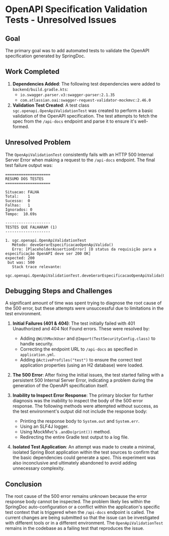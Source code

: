 # OpenAPI Specification Validation Tests - Unresolved Issues

## Goal
The primary goal was to add automated tests to validate the OpenAPI specification generated by SpringDoc.

## Work Completed
1.  **Dependencies Added**: The following test dependencies were added to `backend/build.gradle.kts`:
    *   `io.swagger.parser.v3:swagger-parser:2.1.35`
    *   `com.atlassian.oai:swagger-request-validator-mockmvc:2.46.0`
2.  **Validation Test Created**: A test class `sgc.openapi.OpenApiValidationTest` was created to perform a basic validation of the OpenAPI specification. The test attempts to fetch the spec from the `/api-docs` endpoint and parse it to ensure it's well-formed.

## Unresolved Problem
The `OpenApiValidationTest` consistently fails with an HTTP 500 Internal Server Error when making a request to the `/api-docs` endpoint. The final test failure output was:

```
====================
RESUMO DOS TESTES
====================

Situacao: FALHA
Total:    1
Sucesso:  0
Falhas:   1
Ignorados: 0
Tempo:  10.69s

--------------------
TESTES QUE FALHARAM (1)
--------------------

1. sgc.openapi.OpenApiValidationTest
   Método: deveGerarEspecificacaoOpenApiValida()
   Erro: [PlaceholderAssertionError] [O status da requisição para a especificação OpenAPI deve ser 200 OK]
expected: 200
 but was: 500
   Stack trace relevante:
       sgc.openapi.OpenApiValidationTest.deveGerarEspecificacaoOpenApiValida(OpenApiValidationTest.java:62)
```

## Debugging Steps and Challenges
A significant amount of time was spent trying to diagnose the root cause of the 500 error, but these attempts were unsuccessful due to limitations in the test environment.

1.  **Initial Failures (401 & 404)**: The test initially failed with 401 Unauthorized and 404 Not Found errors. These were resolved by:
    *   Adding `@WithMockUser` and `@Import(TestSecurityConfig.class)` to handle security.
    *   Correcting the endpoint URL to `/api-docs` as specified in `application.yml`.
    *   Adding `@ActiveProfiles("test")` to ensure the correct test application properties (using an H2 database) were loaded.

2.  **The 500 Error**: After fixing the initial issues, the test started failing with a persistent 500 Internal Server Error, indicating a problem during the generation of the OpenAPI specification itself.

3.  **Inability to Inspect Error Response**: The primary blocker for further diagnosis was the inability to inspect the body of the 500 error response. The following methods were attempted without success, as the test environment's output did not include the response body:
    *   Printing the response body to `System.out` and `System.err`.
    *   Using an SLF4J logger.
    *   Using MockMvc's `.andDo(print())` method.
    *   Redirecting the entire Gradle test output to a log file.

4.  **Isolated Test Application**: An attempt was made to create a minimal, isolated Spring Boot application within the test sources to confirm that the basic dependencies could generate a spec. This experiment was also inconclusive and ultimately abandoned to avoid adding unnecessary complexity.

## Conclusion
The root cause of the 500 error remains unknown because the error response body cannot be inspected. The problem likely lies within the SpringDoc auto-configuration or a conflict within the application's specific test context that is triggered when the `/api-docs` endpoint is called. The current changes are being submitted so that the issue can be investigated with different tools or in a different environment. The `OpenApiValidationTest` remains in the codebase as a failing test that reproduces the issue.